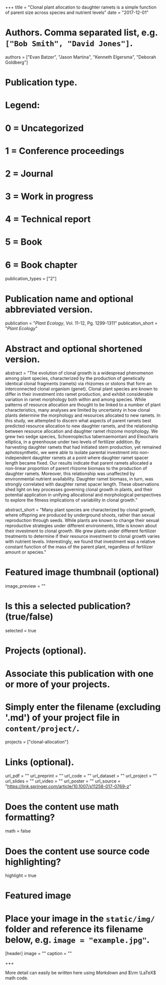 +++
title = "Clonal plant allocation to daughter ramets is a simple function of parent size across species and nutrient levels"
date = "2017-12-01"

# Authors. Comma separated list, e.g. `["Bob Smith", "David Jones"]`.
authors = ["Evan Batzer", "Jason Martina", "Kenneth Elgersma", "Deborah Goldberg"]

# Publication type.
# Legend:
# 0 = Uncategorized
# 1 = Conference proceedings
# 2 = Journal
# 3 = Work in progress
# 4 = Technical report
# 5 = Book
# 6 = Book chapter
publication_types = ["2"]

# Publication name and optional abbreviated version.
publication = "*Plant Ecology*, Vol. 11-12, Pg. 1299-1311"
publication_short = "*Plant Ecology*"

# Abstract and optional shortened version.
abstract = "The evolution of clonal growth is a widespread phenomenon among plant species, characterized by the production of genetically identical clonal fragments (ramets) via rhizomes or stolons that form an interconnected clonal organism (genet). Clonal plant species are known to differ in their investment into ramet production, and exhibit considerable variation in ramet morphology both within and among species. While patterns of resource allocation are thought to be linked to a number of plant characteristics, many analyses are limited by uncertainty in how clonal plants determine the morphology and resources allocated to new ramets. In this study, we attempted to discern what aspects of parent ramets best predicted resource allocation to new daughter ramets, and the relationship between resource allocation and daughter ramet rhizome morphology. We grew two sedge species, Schoenoplectus tabernaemontani and Eleocharis elliptica, in a greenhouse under two levels of fertilizer addition. By harvesting daughter ramets that had initiated stem production, yet remained aphotosynthetic, we were able to isolate parental investment into non-independent daughter ramets at a point where daughter ramet spacer length became fixed. Our results indicate that parent ramets allocated a non-linear proportion of parent rhizome biomass to the production of daughter ramets. Moreover, this relationship was unaffected by environmental nutrient availability. Daughter ramet biomass, in turn, was strongly correlated with daughter ramet spacer length. These observations shed light on key processes governing clonal growth in plants, and their potential application in unifying allocational and morphological perspectives to explore the fitness implications of variability in clonal growth."

abstract_short = "Many plant species are characterized by clonal growth, where offspring are produced by underground shoots, rather than sexual reproduction through seeds. While plants are known to change their sexual reproductive strategies under different environments, little is known about their investment to clonal growth. We grew plants under different fertilizer treatments to determine if their resource investment to clonal growth varies with nutrient levels. Interestingly, we found that investment was a relative constant function of the mass of the parent plant, regardless of fertilizer amount or species."

# Featured image thumbnail (optional)
image_preview = ""

# Is this a selected publication? (true/false)
selected = true

# Projects (optional).
#   Associate this publication with one or more of your projects.
#   Simply enter the filename (excluding '.md') of your project file in `content/project/`.
projects = ["clonal-allocation"]

# Links (optional).
url_pdf = ""
url_preprint = ""
url_code = ""
url_dataset = ""
url_project = ""
url_slides = ""
url_video = ""
url_poster = ""
url_source = "https://link.springer.com/article/10.1007/s11258-017-0769-z"

# Does the content use math formatting?
math = false

# Does the content use source code highlighting?
highlight = true

# Featured image
# Place your image in the `static/img/` folder and reference its filename below, e.g. `image = "example.jpg"`.
[header]
image = ""
caption = ""

+++

More detail can easily be written here using *Markdown* and $\rm \LaTeX$ math code.
